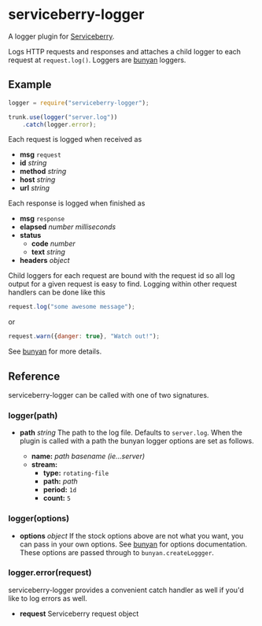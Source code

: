 serviceberry-logger
===================

A logger plugin for [Serviceberry](https://serviceberry.js.org).

Logs HTTP requests and responses and attaches a child logger to each request at
`request.log()`. Loggers are [bunyan](https://www.npmjs.com/package/bunyan) loggers.

Example
-------

```JavaScript
logger = require("serviceberry-logger");

trunk.use(logger("server.log"))
	.catch(logger.error);
```

Each request is logged when received as
  - **msg** `request`
  - **id** *string*
  - **method** *string*
  - **host** *string*
  - **url** *string*

Each response is logged when finished as
  - **msg** `response`
  - **elapsed** *number milliseconds*
  - **status**
    - **code** *number*
	- **text** *string*
  - **headers** *object*	 

Child loggers for each request are bound with the request id so all log output
for a given request is easy to find. Logging within other request handlers
can be done like this

```JavaScript
request.log("some awesome message");
```
or
```JavaScript
request.warn({danger: true}, "Watch out!");
```

See [bunyan](https://www.npmjs.com/package/bunyan) for more details.


Reference
---------

serviceberry-logger can be called with one of two signatures.

### logger(path)

  - **path** *string*
    The path to the log file. Defaults to `server.log`. When the plugin is called
	with a path the bunyan logger options are set as follows.

	- **name:** *path basename (ie...server)*
	- **stream:**
	  - **type:** `rotating-file`
	  - **path:** *path*
	  - **period:** `1d`
	  - **count:** `5`

### logger(options)

  - **options** *object*
    If the stock options above are not what you want, you can pass in your own
	options. See [bunyan](https://www.npmjs.com/package/bunyan) for options
	documentation. These options are passed through to `bunyan.createLoggger`.

### logger.error(request)

serviceberry-logger provides a convenient catch handler as well if you'd like
to log errors as well.

  - **request**
    Serviceberry request object
